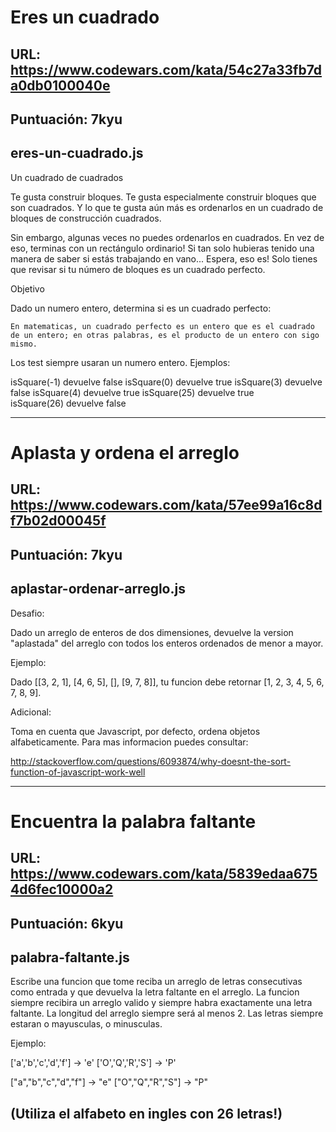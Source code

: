 # Eres un cuadrado

## URL: https://www.codewars.com/kata/54c27a33fb7da0db0100040e

## Puntuación: 7kyu

## eres-un-cuadrado.js

Un cuadrado de cuadrados

Te gusta construir bloques. Te gusta especialmente construir bloques que son cuadrados. Y lo que te gusta aún más es ordenarlos en un cuadrado de bloques de construcción cuadrados.

Sin embargo, algunas veces no puedes ordenarlos en cuadrados. En vez de eso, terminas con un rectángulo ordinario! Si tan solo hubieras tenido una manera de saber si estás trabajando en vano... Espera, eso es! Solo tienes que revisar si tu número de bloques es un cuadrado perfecto.

Objetivo

Dado un numero entero, determina si es un cuadrado perfecto:

    En matematicas, un cuadrado perfecto es un entero que es el cuadrado de un entero; en otras palabras, es el producto de un entero con sigo mismo.

Los test siempre usaran un numero entero. Ejemplos:


isSquare(-1) devuelve  false
isSquare(0) devuelve   true
isSquare(3) devuelve   false
isSquare(4) devuelve   true
isSquare(25) devuelve  true  
isSquare(26) devuelve  false

---


# Aplasta y ordena el arreglo

## URL: https://www.codewars.com/kata/57ee99a16c8df7b02d00045f

## Puntuación: 7kyu

## aplastar-ordenar-arreglo.js

Desafio:

Dado un arreglo de enteros de dos dimensiones, devuelve la version "aplastada" del arreglo con todos los enteros ordenados de menor a mayor.

Ejemplo:

Dado [[3, 2, 1], [4, 6, 5], [], [9, 7, 8]], tu funcion debe retornar [1, 2, 3, 4, 5, 6, 7, 8, 9].

Adicional:

Toma en cuenta que Javascript, por defecto, ordena objetos alfabeticamente. Para mas informacion puedes consultar:

http://stackoverflow.com/questions/6093874/why-doesnt-the-sort-function-of-javascript-work-well


---


# Encuentra la palabra faltante

## URL: https://www.codewars.com/kata/5839edaa6754d6fec10000a2

## Puntuación: 6kyu

## palabra-faltante.js

Escribe una funcion que tome reciba un arreglo de letras consecutivas como entrada y que devuelva la letra faltante en el arreglo. La funcion siempre recibira un arreglo valido y siempre habra exactamente una letra faltante. La longitud del arreglo siempre será al menos 2. Las letras siempre estaran o mayusculas, o minusculas.

Ejemplo:

['a','b','c','d','f'] -> 'e' ['O','Q','R','S'] -> 'P'

["a","b","c","d","f"] -> "e"
["O","Q","R","S"] -> "P"

(Utiliza el alfabeto en ingles con 26 letras!)
---